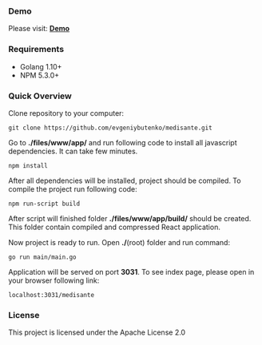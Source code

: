 ### Demo
Please visit: **[Demo](https://agis.group/medisante)**

### Requirements
- Golang 1.10+
- NPM 5.3.0+

### Quick Overview
Clone repository to your computer:
```
git clone https://github.com/evgeniybutenko/medisante.git
```
Go to **./files/www/app/** and run following code to install all javascript dependencies. It can take few minutes.
```
npm install
```
After all dependencies will be installed, project should be compiled. To compile the project run following code: 
```
npm run-script build
```
After script will finished folder **./files/www/app/build/** should be created. This folder contain compiled and compressed React application. 

Now project is ready to run. Open **./**(root) folder and run command:
```
go run main/main.go
```
Application will be served on port **3031**. To see index page, please open in your browser following link:
```
localhost:3031/medisante
```

### License
This project is licensed under the Apache License 2.0
